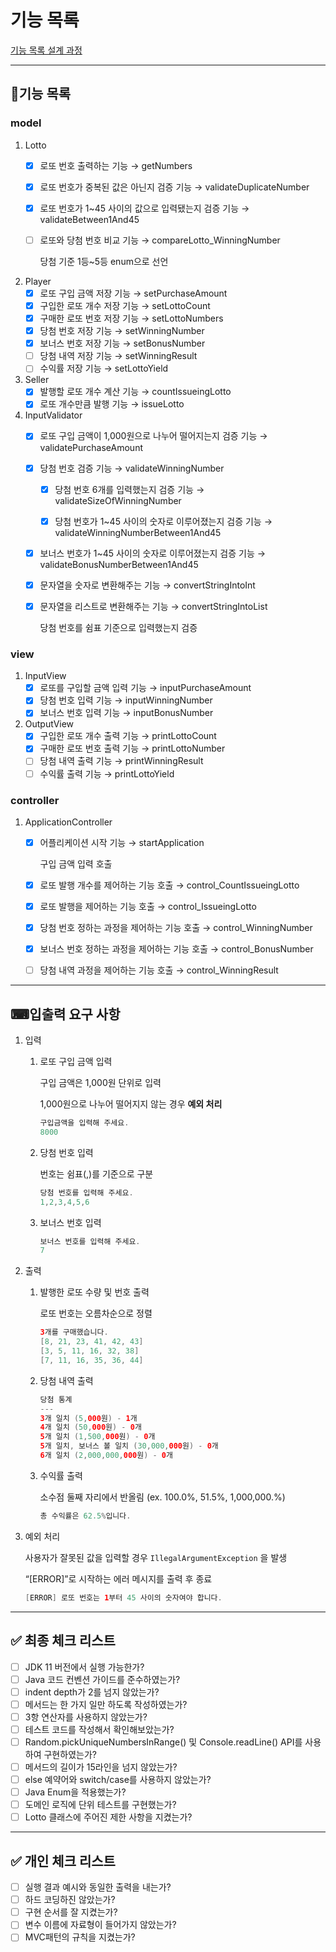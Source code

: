 # 기능 목록

[기능 목록 설계 과정](./subdocs/ATTACHMENT.md)

---

## 🧩기능 목록

### model

1. Lotto
    - [x]  로또 번호 출력하는 기능 → getNumbers
    - [x]  로또 번호가 중복된 값은 아닌지 검증 기능 → validateDuplicateNumber
    - [x]  로또 번호가 1~45 사이의 값으로 입력됐는지 검증 기능 → validateBetween1And45
    - [ ]  로또와 당첨 번호 비교 기능 → compareLotto_WinningNumber

        당첨 기준 1등~5등 enum으로 선언
2. Player
    - [x]  로또 구입 금액 저장 기능 → setPurchaseAmount
    - [x]  구입한 로또 개수 저장 기능 → setLottoCount
    - [x]  구매한 로또 번호 저장 기능 → setLottoNumbers
    - [x]  당첨 번호 저장 기능 → setWinningNumber
    - [x]  보너스 번호 저장 기능 → setBonusNumber
    - [ ]  당첨 내역 저장 기능 → setWinningResult
    - [ ]  수익률 저장 기능 → setLottoYield
3. Seller
    - [x]  발행할 로또 개수 계산 기능 → countIssueingLotto
    - [x]  로또 개수만큼 발행 기능 → issueLotto
4. InputValidator
    - [x]  로또 구입 금액이 1,000원으로 나누어 떨어지는지 검증 기능 → validatePurchaseAmount
    - [x]  당첨 번호 검증 기능 → validateWinningNumber

        - [x]  당첨 번호 6개를 입력했는지 검증 기능 → validateSizeOfWinningNumber
        
        - [x]  당첨 번호가 1~45 사이의 숫자로 이루어졌는지 검증 기능 → validateWinningNumberBetween1And45
    - [x]  보너스 번호가 1~45 사이의 숫자로 이루어졌는지 검증 기능 → validateBonusNumberBetween1And45
    - [x]  문자열을 숫자로 변환해주는 기능 → convertStringIntoInt
    - [x]  문자열을 리스트로 변환해주는 기능 → convertStringIntoList 

        당첨 번호를 쉼표 기준으로 입력했는지 검증

### view

1. InputView
    - [x]  로또를 구입할 금액 입력 기능 → inputPurchaseAmount
    - [x]  당첨 번호 입력 기능 → inputWinningNumber
    - [x]  보너스 번호 입력 기능 → inputBonusNumber
2. OutputView
    - [x]  구입한 로또 개수 출력 기능 → printLottoCount
    - [x]  구매한 로또 번호 출력 기능 → printLottoNumber
    - [ ]  당첨 내역 출력 기능 → printWinningResult
    - [ ]  수익률 출력 기능 → printLottoYield

### controller

1. ApplicationController
    - [x]  어플리케이션 시작 기능 → startApplication

        구입 금액 입력 호출
    - [x]  로또 발행 개수를 제어하는 기능 호출 → control_CountIssueingLotto
    - [x]  로또 발행을 제어하는 기능 호출 → control_IssueingLotto
    - [x]  당첨 번호 정하는 과정을 제어하는 기능 호출 → control_WinningNumber
    - [x]  보너스 번호 정하는 과정을 제어하는 기능 호출 → control_BonusNumber
    - [ ]  당첨 내역 과정을 제어하는 기능 호출 → control_WinningResult
   

---

## ⌨입출력 요구 사항

1. 입력
    1. 로또 구입 금액 입력
        
        구입 금액은 1,000원 단위로 입력
        
        1,000원으로 나누어 떨어지지 않는 경우 **예외 처리**
        
        ```java
        구입금액을 입력해 주세요.
        8000
        ```
        
    2. 당첨 번호 입력
        
        번호는 쉼표(,)를 기준으로 구분
        
        ```java
        당첨 번호를 입력해 주세요.
        1,2,3,4,5,6
        ```
        
    3. 보너스 번호 입력
        
        ```java
        보너스 번호를 입력해 주세요.
        7
        ```
        
2. 출력
    1. 발행한 로또 수량 및 번호 출력
        
        로또 번호는 오름차순으로 정렬
        
        ```java
        3개를 구매했습니다.
        [8, 21, 23, 41, 42, 43]
        [3, 5, 11, 16, 32, 38]
        [7, 11, 16, 35, 36, 44]
        ```
        
    2. 당첨 내역 출력
        
        ```java
        당첨 통계
        ---
        3개 일치 (5,000원) - 1개
        4개 일치 (50,000원) - 0개
        5개 일치 (1,500,000원) - 0개
        5개 일치, 보너스 볼 일치 (30,000,000원) - 0개
        6개 일치 (2,000,000,000원) - 0개
        ```
        
    3. 수익률 출력
        
        소수점 둘째 자리에서 반올림 (ex. 100.0%, 51.5%, 1,000,000.%)
        
        ```java
        총 수익률은 62.5%입니다.
        ```
        
3. 예외 처리
    
    사용자가 잘못된 값을 입력할 경우 `IllegalArgumentException` 을 발생
    
    “[ERROR]”로 시작하는 에러 메시지를 출력 후 종료
    
    ```java
    [ERROR] 로또 번호는 1부터 45 사이의 숫자여야 합니다.
    ```
    

---

## ✅ 최종 체크 리스트

- [ ]  JDK 11 버전에서 실행 가능한가?
- [ ]  Java 코드 컨벤션 가이드를 준수하였는가?
- [ ]  indent depth가 2를 넘지 않았는가?
- [ ]  메서드는 한 가지 일만 하도록 작성하였는가?
- [ ]  3항 연산자를 사용하지 않았는가?
- [ ]  테스트 코드를 작성해서 확인해보았는가?
- [ ]  Random.pickUniqueNumbersInRange() 및 Console.readLine() API를 사용하여 구현하였는가?
- [ ]  메서드의 길이가 15라인을 넘지 않았는가?
- [ ]  else 예약어와 switch/case를 사용하지 않았는가?
- [ ]  Java Enum을 적용했는가?
- [ ]  도메인 로직에 단위 테스트를 구현했는가?
- [ ]  Lotto 클래스에 주어진 제한 사항을 지켰는가?

---

## ✅ 개인 체크 리스트

- [ ]  실행 결과 예시와 동일한 출력을 내는가?
- [ ]  하드 코딩하진 않았는가?
- [ ]  구현 순서를 잘 지켰는가?
- [ ]  변수 이름에 자료형이 들어가지 않았는가?
- [ ]  MVC패턴의 규칙을 지켰는가?